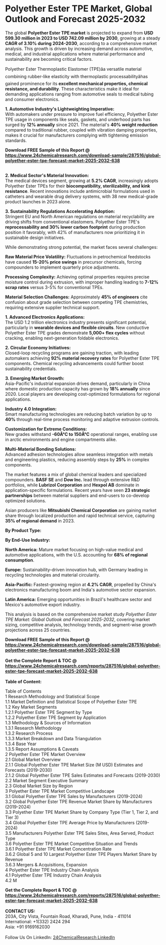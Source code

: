 <h1>Polyether Ester TPE Market, Global Outlook and Forecast 2025-2032</h1><p>The global <strong>Polyether Ester TPE market</strong> is projected to expand from <strong>USD 599.30 million in 2023 to USD 742.09 million by 2030</strong>, growing at a steady <strong>CAGR of 3.10% during 2024-2030</strong>, according to a comprehensive market analysis. This growth is driven by increasing demand across automotive, medical, and industrial applications where material performance and sustainability are becoming critical factors.</p><p>Polyether Ester Thermoplastic Elastomer (TPE)âa versatile material combining rubber-like elasticity with thermoplastic processabilityâhas gained prominence for its <strong>excellent mechanical properties, chemical resistance, and durability</strong>. These characteristics make it ideal for demanding applications ranging from automotive seals to medical tubing and consumer electronics.</p><p><strong>1. Automotive Industry's Lightweighting Imperative:</strong><br>
With automakers under pressure to improve fuel efficiency, Polyether Ester TPE usage in components like seals, gaskets, and underhood parts has surged by <strong>12% annually</strong> since 2021. The material's <strong>40% weight reduction</strong> compared to traditional rubber, coupled with vibration damping properties, makes it crucial for manufacturers complying with tightening emission standards.</p><div><b>Download FREE Sample of this Report @ 
            <a href="https://www.24chemicalresearch.com/download-sample/287516/global-polyether-ester-tpe-forecast-market-2025-2032-638">
            https://www.24chemicalresearch.com/download-sample/287516/global-polyether-ester-tpe-forecast-market-2025-2032-638</a></b></div><br><p><strong>2. Medical Sector's Material Innovation:</strong><br>
The medical devices segment, growing at <strong>5.2% CAGR</strong>, increasingly adopts Polyether Ester TPEs for their <strong>biocompatibility, sterilizability, and kink resistance</strong>. Recent innovations include antimicrobial formulations used in catheters and wearable drug delivery systems, with 38 new medical-grade product launches in 2023 alone.</p><p><strong>3. Sustainability Regulations Accelerating Adoption:</strong><br>
Stringent EU and North American regulations on material recyclability are driving shifts from conventional elastomers. Polyether Ester TPE's <strong>reprocessability and 30% lower carbon footprint</strong> during production position it favorably, with 42% of manufacturers now prioritizing it in sustainable design initiatives.</p><p>While demonstrating strong potential, the market faces several challenges:</p><p><strong>Raw Material Price Volatility:</strong> Fluctuations in petrochemical feedstocks have caused <strong>15-20% price swings</strong> in precursor chemicals, forcing compounders to implement quarterly price adjustments.</p><p><strong>Processing Complexity:</strong> Achieving optimal properties requires precise moisture control during extrusion, with improper handling leading to <strong>7-12% scrap rates</strong> versus 3-5% for conventional TPEs.</p><p><strong>Material Selection Challenges:</strong> Approximately <strong>45% of engineers</strong> cite confusion about grade selection between competing TPE chemistries, requiring extensive supplier technical support.</p><p><strong>1. Advanced Electronics Applications:</strong><br>
The USD 1.2 trillion electronics industry presents significant potential, particularly in <strong>wearable devices and flexible circuits</strong>. New conductive Polyether Ester TPE grades demonstrate <strong>5,000+ flex cycles</strong> without cracking, enabling next-generation foldable electronics.</p><p><strong>2. Circular Economy Initiatives:</strong><br>
Closed-loop recycling programs are gaining traction, with leading automakers achieving <strong>92% material recovery rates</strong> for Polyether Ester TPE components. Chemical recycling advancements could further boost sustainability credentials.</p><p><strong>3. Emerging Market Growth:</strong><br>
Asia-Pacific's industrial expansion drives demand, particularly in China where domestic production capacity has grown by <strong>18% annually</strong> since 2020. Local players are developing cost-optimized formulations for regional applications.</p><p><strong>Industry 4.0 Integration:</strong><br>
	Smart manufacturing technologies are reducing batch variation by up to <strong>40%</strong> through real-time process monitoring and adaptive extrusion controls.</p><p><strong>Customization for Extreme Conditions:</strong><br>
	New grades withstand <strong>-60Â°C to 150Â°C</strong> operational ranges, enabling use in arctic environments and engine compartments alike.</p><p><strong>Multi-Material Bonding Solutions:</strong><br>
	Advanced adhesion technologies allow seamless integration with metals and engineering plastics, reducing assembly steps by <strong>25%</strong> in complex components.</p><p>The market features a mix of global chemical leaders and specialized compounders. <strong>BASF SE</strong> and <strong>Dow Inc.</strong> lead through extensive R&amp;D portfolios, while <strong>Lubrizol Corporation</strong> and <strong>Hexpol AB</strong> dominate in application-specific formulations. Recent years have seen <strong>23 strategic partnerships</strong> between material suppliers and end-users to co-develop optimized solutions.</p><p>Asian producers like <strong>Mitsubishi Chemical Corporation</strong> are gaining market share through localized production and rapid technical service, capturing <strong>35% of regional demand</strong> in 2023.</p><p><strong>By Product Type:</strong></p><p><strong>By End-Use Industry:</strong></p><p><strong>North America:</strong> Mature market focusing on high-value medical and automotive applications, with the U.S. accounting for <strong>68% of regional consumption</strong>.</p><p><strong>Europe:</strong> Sustainability-driven innovation hub, with Germany leading in recycling technologies and material circularity.</p><p><strong>Asia-Pacific:</strong> Fastest-growing region at <strong>4.2% CAGR</strong>, propelled by China's electronics manufacturing boom and India's automotive sector expansion.</p><p><strong>Latin America:</strong> Emerging opportunities in Brazil's healthcare sector and Mexico's automotive export industry.</p><p>This analysis is based on the comprehensive market study <em>Polyether Ester TPE Market: Global Outlook and Forecast 2025-2032</em>, covering market sizing, competitive analysis, technology trends, and segment-wise growth projections across 25 countries.</p><div><b>Download FREE Sample of this Report @ 
            <a href="https://www.24chemicalresearch.com/download-sample/287516/global-polyether-ester-tpe-forecast-market-2025-2032-638">
            https://www.24chemicalresearch.com/download-sample/287516/global-polyether-ester-tpe-forecast-market-2025-2032-638</a></b></div><br><div><b>Get the Complete Report & TOC @ 
            <a href="https://www.24chemicalresearch.com/reports/287516/global-polyether-ester-tpe-forecast-market-2025-2032-638">
            https://www.24chemicalresearch.com/reports/287516/global-polyether-ester-tpe-forecast-market-2025-2032-638</a></b></div><br>
            <b>Table of Content:</b><p>Table of Contents<br />
1 Research Methodology and Statistical Scope<br />
1.1 Market Definition and Statistical Scope of Polyether Ester TPE<br />
1.2 Key Market Segments<br />
1.2.1 Polyether Ester TPE Segment by Type<br />
1.2.2 Polyether Ester TPE Segment by Application<br />
1.3 Methodology & Sources of Information<br />
1.3.1 Research Methodology<br />
1.3.2 Research Process<br />
1.3.3 Market Breakdown and Data Triangulation<br />
1.3.4 Base Year<br />
1.3.5 Report Assumptions & Caveats<br />
2 Polyether Ester TPE Market Overview<br />
2.1 Global Market Overview<br />
2.1.1 Global Polyether Ester TPE Market Size (M USD) Estimates and Forecasts (2019-2030)<br />
2.1.2 Global Polyether Ester TPE Sales Estimates and Forecasts (2019-2030)<br />
2.2 Market Segment Executive Summary<br />
2.3 Global Market Size by Region<br />
3 Polyether Ester TPE Market Competitive Landscape<br />
3.1 Global Polyether Ester TPE Sales by Manufacturers (2019-2024)<br />
3.2 Global Polyether Ester TPE Revenue Market Share by Manufacturers (2019-2024)<br />
3.3 Polyether Ester TPE Market Share by Company Type (Tier 1, Tier 2, and Tier 3)<br />
3.4 Global Polyether Ester TPE Average Price by Manufacturers (2019-2024)<br />
3.5 Manufacturers Polyether Ester TPE Sales Sites, Area Served, Product Type<br />
3.6 Polyether Ester TPE Market Competitive Situation and Trends<br />
3.6.1 Polyether Ester TPE Market Concentration Rate<br />
3.6.2 Global 5 and 10 Largest Polyether Ester TPE Players Market Share by Revenue<br />
3.6.3 Mergers & Acquisitions, Expansion<br />
4 Polyether Ester TPE Industry Chain Analysis<br />
4.1 Polyether Ester TPE Industry Chain Analysis<br />
4.2 M</p><div><b>Get the Complete Report & TOC @ 
            <a href="https://www.24chemicalresearch.com/reports/287516/global-polyether-ester-tpe-forecast-market-2025-2032-638">
            https://www.24chemicalresearch.com/reports/287516/global-polyether-ester-tpe-forecast-market-2025-2032-638</a></b></div><br><b>CONTACT US:</b><br>
            203A, City Vista, Fountain Road, Kharadi, Pune, India - 411014<br>
            International: +1(332) 2424 294<br>
            Asia: +91 9169162030 <br><br>
            Follow Us On LinkedIn: <a href="https://www.linkedin.com/company/24chemicalresearch/">24ChemicalResearch LinkedIn</a>